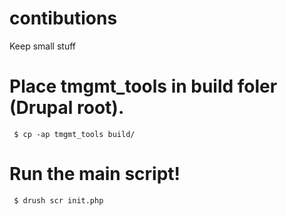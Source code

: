 # contibutions
Keep small stuff

# Place tmgmt_tools in build foler (Drupal root).
```
 $ cp -ap tmgmt_tools build/
```

# Run the main script!
```
 $ drush scr init.php
```
